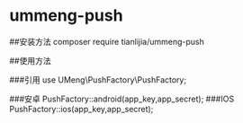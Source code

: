 # ummeng-push
##安装方法
composer require tianlijia/ummeng-push

##使用方法

###引用
use UMeng\PushFactory\PushFactory;

###安卓
PushFactory::android(app_key,app_secret);
###IOS
PushFactory::ios(app_key,app_secret);
